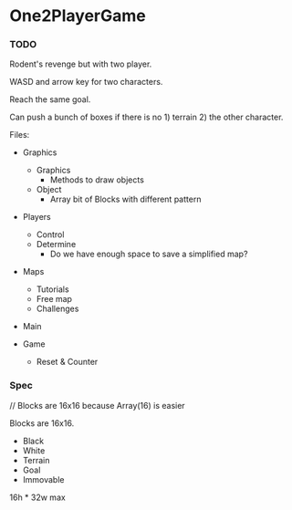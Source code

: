 # One2PlayerGame

### TODO

Rodent's revenge but with two player.

WASD and arrow key for two characters.

Reach the same goal.

Can push a bunch of boxes if there is no 1) terrain 2) the other character.

Files:

- Graphics
	- Graphics
		- Methods to draw objects
	- Object
		- Array bit of Blocks with different pattern

- Players
	- Control
	- Determine
		- Do we have enough space to save a simplified map?

- Maps
	- Tutorials
	- Free map
	- Challenges

- Main

- Game
	- Reset & Counter

### Spec
// Blocks are 16x16 because Array(16) is easier

Blocks are 16x16.
- Black
- White
- Terrain
- Goal
- Immovable

16h * 32w max
